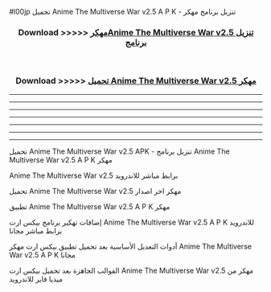 #l00jp تحميل Anime The Multiverse War v2.5 A P K - تنزيل برنامج مهكر



<div align="center">
<h3>Download >>>>> <a href="https://runaway1.web.app/?sq=Anime The Multiverse War v2.5">مهكرAnime The Multiverse War v2.5 تنزيل برنامج</a></h3><br>

<h3>Download >>>>> <a href="https://runaway1.web.app/?sq=Anime The Multiverse War v2.5">تحميل Anime The Multiverse War v2.5 مهكر</a></h3>
</div>


----------------------------------------------------------

----------------------------------------------------------

----------------------------------------------------------

----------------------------------------------------------

----------------------------------------------------------

----------------------------------------------------------

----------------------------------------------------------

تحميل Anime The Multiverse War v2.5 APK - تنزيل برنامج Anime The Multiverse War v2.5 A P K مهكر

Anime The Multiverse War v2.5 برابط مباشر للاندرويد

تحميل Anime The Multiverse War v2.5 مهكر اخر اصدار

تطبيق Anime The Multiverse War v2.5 A P K مهكر

إضافات تهكير برنامج بيكس ارت Anime The Multiverse War v2.5 A P K للاندرويد برابط مباشر مجانا

أدوات التعديل الأساسية بعد تحميل تطبيق بيكس ارت مهكر Anime The Multiverse War v2.5 A P K مجانا

القوالب الجاهزة بعد تحميل بيكس ارت Anime The Multiverse War v2.5 مهكر من ميديا فاير للاندرويد


